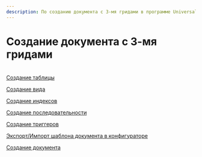 ```yaml
---
description: По созданию документа с 3-мя гридами в программе Universal Accounting.
---
```


# Создание документа с 3-мя гридами

[  
Создание таблицы](https://bsoft.gitbook.io/wiki/instrukcii/sozdanie-dokumenta-s-3-mya-gridami/create_table)

[Создание вида](https://bsoft.gitbook.io/wiki/instrukcii/sozdanie-dokumenta-s-3-mya-gridami/sozdanie-vida)

[Создание индексов](https://bsoft.gitbook.io/wiki/instrukcii/sozdanie-dokumenta-s-3-mya-gridami/sozdanie-indeksov)

[Создание последовательности](https://bsoft.gitbook.io/wiki/instrukcii/sozdanie-dokumenta-s-3-mya-gridami/sozdanie-posledovatelnosti)

[Создание триггеров](https://bsoft.gitbook.io/wiki/instrukcii/sozdanie-dokumenta-s-3-mya-gridami/sozdanie-triggerov)

[Экспорт/Импорт шаблона документа в конфигураторе](https://bsoft.gitbook.io/wiki/instrukcii/sozdanie-dokumenta-s-3-mya-gridami/eksport-import-shablona-dokumenta-v-konfiguratore)

[Создание документа](https://bsoft.gitbook.io/wiki/instrukcii/sozdanie-dokumenta-s-3-mya-gridami/sozdanie-dokumenta)

